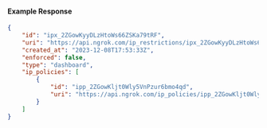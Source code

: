 <!-- Code generated for API Clients. DO NOT EDIT. -->

#### Example Response

```json
{
	"id": "ipx_2ZGowKyyDLzHtoWs66ZSKa79tRF",
	"uri": "https://api.ngrok.com/ip_restrictions/ipx_2ZGowKyyDLzHtoWs66ZSKa79tRF",
	"created_at": "2023-12-08T17:53:33Z",
	"enforced": false,
	"type": "dashboard",
	"ip_policies": [
		{
			"id": "ipp_2ZGowKljt0Wly5VnPzur6bmo4qd",
			"uri": "https://api.ngrok.com/ip_policies/ipp_2ZGowKljt0Wly5VnPzur6bmo4qd"
		}
	]
}
```
